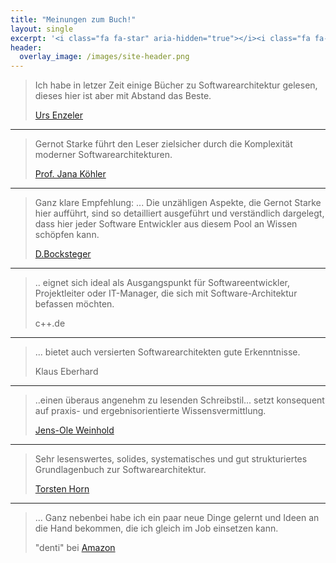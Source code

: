 ```yaml
---
title: "Meinungen zum Buch!"
layout: single
excerpt: '<i class="fa fa-star" aria-hidden="true"></i><i class="fa fa-star" aria-hidden="true"></i><i class="fa fa-star" aria-hidden="true"></i><i class="fa fa-star" aria-hidden="true"></i><i class="fa fa-star" aria-hidden="true"></i>'
header:
  overlay_image: /images/site-header.png
---
```




> Ich habe in letzer Zeit einige Bücher zu Softwarearchitektur gelesen, dieses hier ist aber mit Abstand das Beste. 
>
> [Urs Enzeler](https://www.planetgeek.ch/2013/04/23/book-review-effektive-software-architekturen-ein-praktischer-leitfaden-von-gernot-starke/)

<hr>

> Gernot Starke führt den Leser zielsicher durch die Komplexität moderner Softwarearchitekturen.
>
> [Prof. Jana Köhler](https://www.amazon.de/gp/customer-reviews/RFP46H214767P/ref=cm_cr_getr_d_rvw_ttl?ie=UTF8&ASIN=3446219986)

<hr>

> Ganz klare Empfehlung: ... Die unzähligen Aspekte, die Gernot Starke hier aufführt, sind so detailliert ausgeführt und verständlich dargelegt, dass hier jeder Software Entwickler aus diesem Pool an Wissen schöpfen kann.
>
> [D.Bocksteger](https://www.amazon.de/gp/customer-reviews/R3TDY176HAVB08/ref=cm_cr_arp_d_rvw_ttl?ie=UTF8&ASIN=3446219986)

<hr>

> .. eignet sich ideal als Ausgangspunkt für Softwareentwickler, Projektleiter oder IT-Manager, die sich mit Software-Architektur befassen möchten.
>
> c++.de

<hr>

> ... bietet auch versierten Softwarearchitekten gute Erkenntnisse.
>
> Klaus Eberhard

<hr>

> ..einen überaus angenehm zu lesenden Schreibstil... setzt konsequent auf praxis- und ergebnisorientierte Wissensvermittlung.
>
> [Jens-Ole Weinhold](http://www.jurawelt.com/literatur/multimedia/5380)


<hr>

> Sehr lesenswertes, solides, systematisches und gut strukturiertes Grundlagenbuch zur Softwarearchitektur.
>
> [Torsten Horn](https://www.torsten-horn.de/techdocs/buecher.htm#Starke-EffektiveSoftwareArchitekturen)

<hr>

> ... Ganz nebenbei habe ich ein paar neue Dinge gelernt und Ideen an die Hand bekommen, die ich gleich im Job einsetzen kann.
> 
> "denti" bei [Amazon](https://www.amazon.de/gp/customer-reviews/RQ284Q8V0VJ8H/ref=cm_cr_arp_d_rvw_ttl?ie=UTF8&ASIN=3446452079)